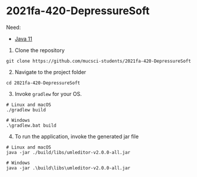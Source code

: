 # 2021fa-420-DepressureSoft

Need: 
- [Java 11](https://www.oracle.com/java/technologies/downloads/#java11)

1. Clone the repository

```
git clone https://github.com/mucsci-students/2021fa-420-DepressureSoft
```

2. Navigate to the project folder

```
cd 2021fa-420-DepressureSoft
```

3. Invoke `gradlew` for your OS.

```
# Linux and macOS
./gradlew build

# Windows
.\gradlew.bat build
```

4. To run the application, invoke the generated jar file

```
# Linux and macOS
java -jar ./build/libs/umleditor-v2.0.0-all.jar

# Windows
java -jar .\build\libs\umleditor-v2.0.0-all.jar
```
